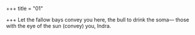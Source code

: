 +++
title = "01"

+++
Let the fallow bays convey you here, the bull to drink the soma— those with the eye of the sun (convey) you, Indra.  